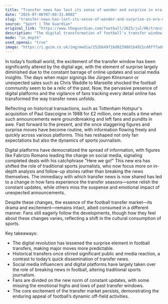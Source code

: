 ```yaml
---
title: "Transfer news has lost its sense of wonder and surprise in era of ‘my sources tell me …’ | Max Rushden"
date: "2025-07-06T07:00:31.000Z"
slug: "transfer-news-has-lost-its-sense-of-wonder-and-surprise-in-era-of-'my-sources-tell-me-...'-or-max-rushden"
source: "Sport | The Guardian"
original_link: "https://www.theguardian.com/football/2025/jul/06/transfer-window-influencers-jurgen-klinsmann-chris-waddle-football"
description: "The digital transformation of football's transfer window has notably reduced the element of surprise in player movements, a stark contrast to the shocking and dramatic transfers of the past such as Jürgen Klinsmann or Chris Waddle. Today, the rapid dissemination of information through digital platforms and social media, led by figures like Fabrizio Romano, has preempted traditional sports journalism, shifting its focus towards more analytical and follow-up reporting. Despite the changes in how transfer news is consumed—with some fans missing the suspense and others enjoying the constant updates—the inherent drama and excitement of the football transfer market remain intact, reflecting a shift in the cultural consumption of sports."
mode: "in_depth"
used_openai: "true"
image: "https://i.guim.co.uk/img/media/252bb49f1bd0239801b4921cd6fffadc80b41e98/435_0_4338_3471/master/4338.jpg?width=1200&height=630&quality=85&auto=format&fit=crop&overlay-align=bottom%2Cleft&overlay-width=100p&overlay-base64=L2ltZy9zdGF0aWMvb3ZlcmxheXMvdGctb3BpbmlvbnMucG5n&enable=upscale&s=71734561f109c44cf068836a876007a5"
---
```


In today’s football world, the excitement of the transfer window has been significantly altered by the digital age, with the element of surprise largely diminished due to the constant barrage of online updates and social media insights. The days when major signings like Jürgen Klinsmann or unexpected sales such as Chris Waddle to Marseille shocked the football community seem to be a relic of the past. Now, the pervasive presence of digital platforms and the vigilance of fans tracking every detail online has transformed the way transfer news unfolds.

Reflecting on historical transactions, such as Tottenham Hotspur's acquisition of Paul Gascoigne in 1988 for £2 million, one recalls a time when such announcements were groundbreaking and left fans and pundits in awe. Fast forward to the present, and the once staggering figures and surprise moves have become routine, with information flowing freely and quickly across various platforms. This has reshaped not only fan expectations but also the dynamics of sports journalism.

Digital platforms have democratized the spread of information, with figures like Fabrizio Romano leading the charge on social media, signaling completed deals with his catchphrase "Here we go!" This new era has shifted the role of traditional sports journalists, who now focus more on in-depth analysis and follow-up stories rather than breaking the news themselves. The immediacy with which transfer news is now shared has led to a change in how fans experience the transfer seasons—some relish the constant updates, while others miss the suspense and emotional impact of unexpected announcements.

Despite these changes, the essence of the football transfer market—its drama and excitement—remains intact, albeit consumed in a different manner. Fans still eagerly follow the developments, though how they feel about these changes varies, reflecting a shift in the cultural consumption of sports.

Key takeaways:
- The digital revolution has lessened the surprise element in football transfers, making major moves more predictable.
- Historical transfers once stirred significant public and media reaction, a contrast to today’s quick dissemination of transfer news.
- Social media influencers and digital platforms have largely taken over the role of breaking news in football, altering traditional sports journalism.
- Fans are divided on the new norm of constant updates, with some missing the emotional highs and lows of past transfer windows.
- The core excitement of the transfer market persists, demonstrating the enduring appeal of football’s dynamic off-field activities.